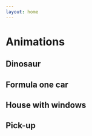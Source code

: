 ```yaml
---
layout: home
---
```


# Animations 

## Dinosaur 

## Formula one car

## House with windows

## Pick-up
